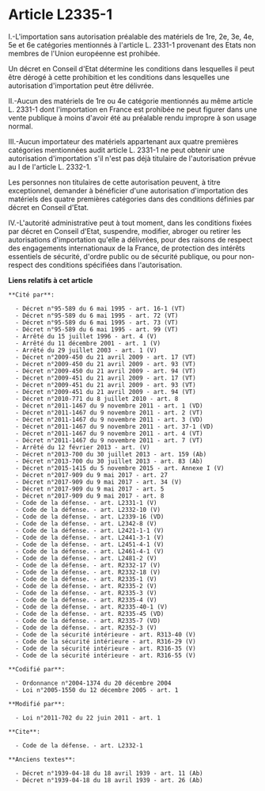 # Article L2335-1

I.-L'importation sans autorisation préalable des matériels de 1re, 2e, 3e, 4e, 5e et 6e catégories mentionnés à l'article L.
2331-1 provenant des Etats non membres de l'Union européenne est prohibée. 

Un décret en Conseil d'Etat détermine les conditions dans lesquelles il peut être dérogé à cette prohibition et les
conditions dans lesquelles une autorisation d'importation peut être délivrée. 

II.-Aucun des matériels de 1re ou 4e catégorie mentionnés au même article L. 2331-1 dont l'importation en France est prohibée
ne peut figurer dans une vente publique à moins d'avoir été au préalable rendu impropre à son usage normal. 

III.-Aucun importateur des matériels appartenant aux quatre premières catégories mentionnées audit article L. 2331-1 ne peut
obtenir une autorisation d'importation s'il n'est pas déjà titulaire de l'autorisation prévue au I de l'article L. 2332-1. 

Les personnes non titulaires de cette autorisation peuvent, à titre exceptionnel, demander à bénéficier d'une autorisation
d'importation des matériels des quatre premières catégories dans des conditions définies par décret en Conseil d'Etat. 

IV.-L'autorité administrative peut à tout moment, dans les conditions fixées par décret en Conseil d'Etat, suspendre,
modifier, abroger ou retirer les autorisations d'importation qu'elle a délivrées, pour des raisons de respect des engagements
internationaux de la France, de protection des intérêts essentiels de sécurité, d'ordre public ou de sécurité publique, ou
pour non-respect des conditions spécifiées dans l'autorisation.

**Liens relatifs à cet article**

	**Cité par**:

	  - Décret n°95-589 du 6 mai 1995 - art. 16-1 (VT)
	  - Décret n°95-589 du 6 mai 1995 - art. 72 (VT)
	  - Décret n°95-589 du 6 mai 1995 - art. 73 (VT)
	  - Décret n°95-589 du 6 mai 1995 - art. 99 (VT)
	  - Arrêté du 15 juillet 1996 - art. 4 (V)
	  - Arrêté du 11 décembre 2001 - art. 1 (V)
	  - Arrêté du 29 juillet 2003 - art. 1 (V)
	  - Décret n°2009-450 du 21 avril 2009 - art. 17 (VT)
	  - Décret n°2009-450 du 21 avril 2009 - art. 93 (VT)
	  - Décret n°2009-450 du 21 avril 2009 - art. 94 (VT)
	  - Décret n°2009-451 du 21 avril 2009 - art. 17 (VT)
	  - Décret n°2009-451 du 21 avril 2009 - art. 93 (VT)
	  - Décret n°2009-451 du 21 avril 2009 - art. 94 (VT)
	  - Décret n°2010-771 du 8 juillet 2010 - art. 8
	  - Décret n°2011-1467 du 9 novembre 2011 - art. 1 (VD)
	  - Décret n°2011-1467 du 9 novembre 2011 - art. 2 (VT)
	  - Décret n°2011-1467 du 9 novembre 2011 - art. 3 (VD)
	  - Décret n°2011-1467 du 9 novembre 2011 - art. 37-1 (VD)
	  - Décret n°2011-1467 du 9 novembre 2011 - art. 4 (VT)
	  - Décret n°2011-1467 du 9 novembre 2011 - art. 7 (VT)
	  - Arrêté du 12 février 2013 - art. (V)
	  - Décret n°2013-700 du 30 juillet 2013 - art. 159 (Ab)
	  - Décret n°2013-700 du 30 juillet 2013 - art. 83 (Ab)
	  - Décret n°2015-1415 du 5 novembre 2015 - art. Annexe I (V)
	  - Décret n°2017-909 du 9 mai 2017 - art. 27
	  - Décret n°2017-909 du 9 mai 2017 - art. 34 (V)
	  - Décret n°2017-909 du 9 mai 2017 - art. 5
	  - Décret n°2017-909 du 9 mai 2017 - art. 8
	  - Code de la défense. - art. L2331-1 (V)
	  - Code de la défense. - art. L2332-10 (V)
	  - Code de la défense. - art. L2339-16 (VD)
	  - Code de la défense. - art. L2342-8 (V)
	  - Code de la défense. - art. L2421-1-1 (V)
	  - Code de la défense. - art. L2441-3-1 (V)
	  - Code de la défense. - art. L2451-4-1 (V)
	  - Code de la défense. - art. L2461-4-1 (V)
	  - Code de la défense. - art. L2481-2 (V)
	  - Code de la défense. - art. R2332-17 (V)
	  - Code de la défense. - art. R2332-18 (V)
	  - Code de la défense. - art. R2335-1 (V)
	  - Code de la défense. - art. R2335-2 (V)
	  - Code de la défense. - art. R2335-3 (V)
	  - Code de la défense. - art. R2335-4 (V)
	  - Code de la défense. - art. R2335-40-1 (V)
	  - Code de la défense. - art. R2335-45 (VD)
	  - Code de la défense. - art. R2335-7 (VD)
	  - Code de la défense. - art. R2352-3 (V)
	  - Code de la sécurité intérieure - art. R313-40 (V)
	  - Code de la sécurité intérieure - art. R316-29 (V)
	  - Code de la sécurité intérieure - art. R316-35 (V)
	  - Code de la sécurité intérieure - art. R316-55 (V)

	**Codifié par**:

	  - Ordonnance n°2004-1374 du 20 décembre 2004
	  - Loi n°2005-1550 du 12 décembre 2005 - art. 1

	**Modifié par**:

	  - Loi n°2011-702 du 22 juin 2011 - art. 1

	**Cite**:

	  - Code de la défense. - art. L2332-1

	**Anciens textes**:

	  - Décret n°1939-04-18 du 18 avril 1939 - art. 11 (Ab)
	  - Décret n°1939-04-18 du 18 avril 1939 - art. 26 (Ab)
